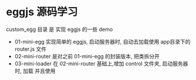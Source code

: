 # eggjs 源码学习

custom_egg 目录 是 实现 eggjs  的一些 demo

- 01-mini-egg 实现简单的 eggjs, 启动服务器时, 自动去加载使用 app目录下的router.js 文件
- 02-mini-router 是对之前 01-mini-egg 的封装版本, 把类拆分开
- 03-mini-loader 在 02-mini-router 基础上,增加 control 文件夹, 启动服务器时, 加载 并且使用

